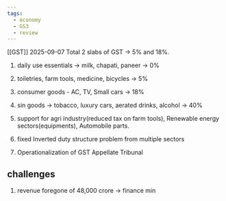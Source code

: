 ```yaml
---
tags:
  - economy
  - GS3
  - review
---
```

[[GST]]
2025-09-07
Total 2 slabs of GST -> 5% and 18%.
1. daily use essentials -> milk, chapati, paneer -> 0%
2. toiletries, farm tools, medicine, bicycles -> 5%
3. consumer goods - AC, TV, Small cars -> 18%
4. sin goods -> tobacco, luxury cars, aerated drinks, alcohol -> 40%

5. support for agri industry(reduced tax on farm tools), Renewable energy sectors(equipments), Automobile parts.
6. fixed Inverted duty structure problem from multiple sectors

7. Operationalization of GST Appellate Tribunal
## challenges
1. revenue foregone of 48,000 crore -> finance min